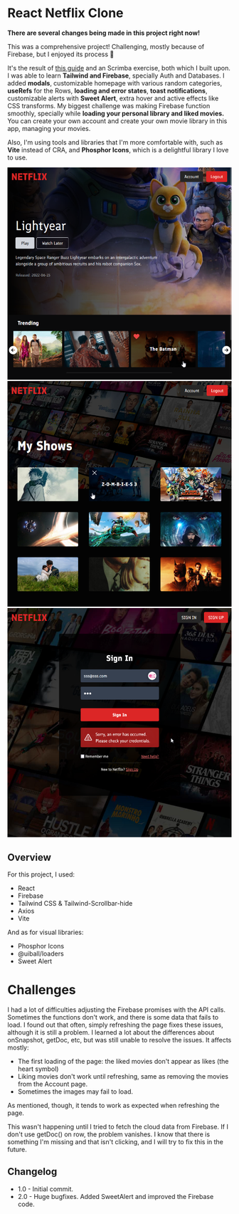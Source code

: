 # React Netflix Clone

<!-- NEW IMAGES -->
<!-- YARN BUILD .TOFIXED -->
<!-- NEW DESCRIPTION -->

**There are several changes being made in this project right now!**

This was a comprehensive project! Challenging, mostly because of Firebase, but I enjoyed its process 🎉

It's the result of [this guide](https://www.youtube.com/watch?v=ATz8wg6sg30) and an Scrimba exercise, both which I built upon. I was able to learn **Tailwind and Firebase**, specially Auth and Databases. I added **modals**, customizable homepage with various random categories, **useRefs** for the Rows, **loading and error states**, **toast notifications**, customizable alerts with **Sweet Alert**, extra hover and active effects like CSS transforms. My biggest challenge was making Firebase function smoothly, specially while **loading your personal library and liked movies.** You can create your own account and create your own movie library in this app, managing your movies.

Also, I'm using tools and libraries that I'm more comfortable with, such as **Vite** instead of CRA, and **Phosphor Icons**, which is a delightful library I love to use.

![](<./public/thumb%20(2).png>)
![](<./public/thumb%20(3).png>)
![](<./public/thumb%20(1).png>)

## Overview

For this project, I used:

-   React
-   Firebase
-   Tailwind CSS & Tailwind-Scrollbar-hide
-   Axios
-   Vite

And as for visual libraries:

-   Phosphor Icons
-   @uiball/loaders
-   Sweet Alert

# Challenges

I had a lot of difficulties adjusting the Firebase promises with the API calls. Sometimes the functions don't work, and there is some data that fails to load. I found out that often, simply refreshing the page fixes these issues, although it is still a problem. I learned a lot about the differences about onSnapshot, getDoc, etc, but was still unable to resolve the issues. It affects mostly:

-   The first loading of the page: the liked movies don't appear as likes (the heart symbol)
-   Liking movies don't work until refreshing, same as removing the movies from the Account page.
-   Sometimes the images may fail to load.

As mentioned, though, it tends to work as expected when refreshing the page.

This wasn't happening until I tried to fetch the cloud data from Firebase. If I don't use getDoc() on row, the problem vanishes. I know that there is something I'm missing and that isn't clicking, and I will try to fix this in the future.

## Changelog

-   1.0 - Initial commit.
-   2.0 - Huge bugfixes. Added SweetAlert and improved the Firebase code.
